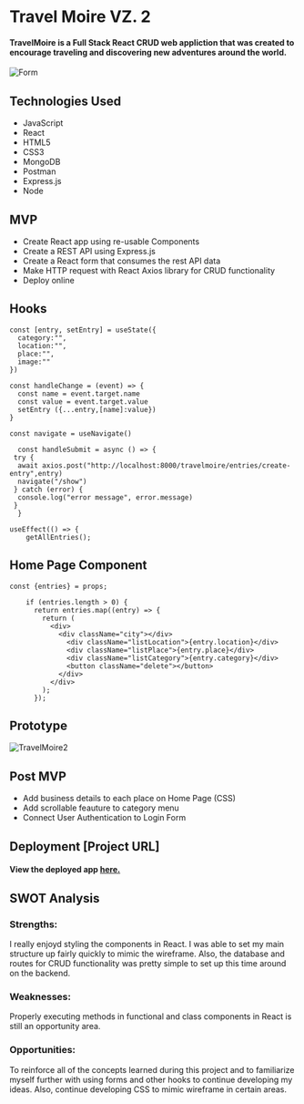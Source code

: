 # Travel Moire VZ. 2

#### TravelMoire is a Full Stack React CRUD web appliction that was created to encourage traveling and discovering new adventures around the world.
![Form](https://user-images.githubusercontent.com/103911002/192179732-4efe3664-3a95-4fcb-b52b-39885a9af1d4.png)

## Technologies Used
* JavaScript 
* React
* HTML5
* CSS3
* MongoDB
* Postman
* Express.js
* Node

## MVP
* Create React app using re-usable Components
* Create a REST API using Express.js
* Create a React form that consumes the rest API data
* Make HTTP request with React Axios library for CRUD functionality 
* Deploy online 

## Hooks
```
const [entry, setEntry] = useState({
  category:"",
  location:"",
  place:"",
  image:""
})

const handleChange = (event) => {
  const name = event.target.name
  const value = event.target.value
  setEntry ({...entry,[name]:value})
} 

```
```
const navigate = useNavigate()
  
  const handleSubmit = async () => {
 try {
  await axios.post("http://localhost:8000/travelmoire/entries/create-entry",entry)
  navigate("/show")
 } catch (error) {
  console.log("error message", error.message)
 }
  }
 ``` 

``` 
useEffect(() => {
    getAllEntries();

```

## Home Page Component 
```
const {entries} = props;

    if (entries.length > 0) {
      return entries.map((entry) => { 
        return (
          <div>
            <div className="city"></div>
              <div className="listLocation">{entry.location}</div>
              <div className="listPlace">{entry.place}</div>
              <div className="listCategory">{entry.category}</div>
              <button className="delete"></button>
            </div>
          </div>
        );
      });
 ```       

## Prototype
![TravelMoire2](https://user-images.githubusercontent.com/103911002/192179600-3e85eb35-3f9e-4e84-8caa-40e84f2429d7.png)


 ## Post MVP
* Add business details to each place on Home Page (CSS)
* Add scrollable feauture to category menu
* Connect User Authentication to Login Form 

## Deployment [Project URL] 
#### View the deployed app [here.](https://travelmoire2.herokuapp.com/)

## SWOT Analysis
### Strengths:
I really enjoyd styling the components in React. I was able to set my main structure up fairly quickly to mimic the wireframe. Also, the database and routes for CRUD functionality was pretty simple to set up this time around on the backend. 

### Weaknesses:
Properly executing methods in functional and class components in React is still an opportunity area.

### Opportunities:
To reinforce all of the concepts learned during this project and to familiarize myself further with using forms and other hooks to continue developing my ideas. Also, continue developing CSS to mimic wireframe in certain areas.
